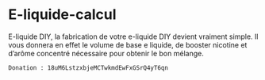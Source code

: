 # E-liquide-calcul
E-liquide DIY, la fabrication de votre e-liquide DIY devient vraiment simple. Il vous donnera en effet le volume de base e liquide, de booster nicotine et d’arôme concentré nécessaire pour obtenir le bon mélange.
 ```bash
Donation : 18uM6LstzxbjeMCTwkmdEwFxGSrQ4yT6qn
 ```
